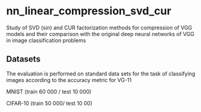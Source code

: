 # nn_linear_compression_svd_cur

Study of SVD (sin) and CUR factorization methods for compression of VGG models and their comparison with the original deep neural networks of VGG in image classification problems

## Datasets

The evaluation is performed on standard data sets for the task of classifying images according to the accuracy metric for VG-11

MNIST (train 60 000 / test 10 000)

CIFAR-10 (train 50 000/ test 10 00)

